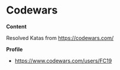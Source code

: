 # Codewars

**Content**

Resolved Katas from https://codewars.com/

**Profile**

* https://www.codewars.com/users/FC19


